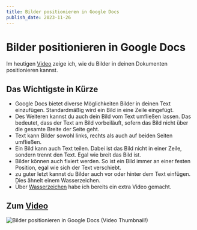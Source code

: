 ```yaml
---
title: Bilder positionieren in Google Docs
publish_date: 2023-11-26
---
```


# Bilder positionieren in Google Docs

Im heutigen [Video](https://youtu.be/M0QUE1WzVgo) zeige ich, wie du Bilder in deinen Dokumenten positionieren kannst. 

## Das Wichtigste in Kürze

- Google Docs bietet diverse Möglichkeiten Bilder in deinen Text einzufügen. Standardmäßig wird ein Bild in eine Zeile eingefügt.
- Des Weiteren kannst du auch dein Bild vom Text umfließen lassen. Das bedeutet, dass der Text am Bild vorbeiläuft, sofern das Bild nicht über die gesamte Breite der Seite geht.
- Text kann Bilder sowohl links, rechts als auch auf beiden Seiten umfließen.
- Ein Bild kann auch Text teilen. Dabei ist das Bild nicht in einer Zeile, sondern trennt den Text. Egal wie breit das Bild ist.
- Bilder können auch fixiert werden. So ist ein Bild immer an einer festen Position, egal wie sich der Text verschiebt.
- zu guter letzt kannst du Bilder auch vor oder hinter dem Text einfügen. Dies ähnelt einem Wasserzeichen.
- Über [Wasserzeichen](https://youtu.be/W-nOyqW3TXw) habe ich bereits ein extra Video gemacht.

## Zum [Video](https://youtu.be/M0QUE1WzVgo)

![Bilder positionieren in Google Docs (Video Thumbnail!)](../thumbnails/Fertig540.jpg "Bilder positionieren in Google Docs (Video Thumbnail!)")
